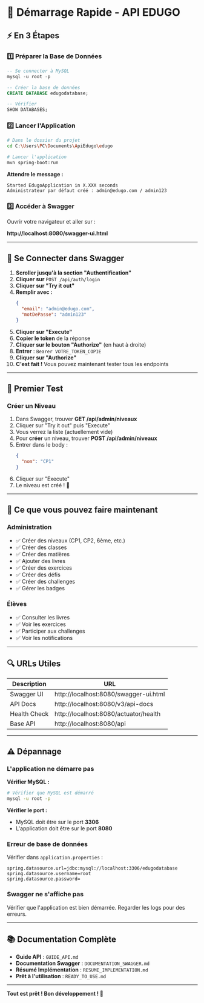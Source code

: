 # 🚀 Démarrage Rapide - API EDUGO

## ⚡ En 3 Étapes

### 1️⃣ Préparer la Base de Données

```sql
-- Se connecter à MySQL
mysql -u root -p

-- Créer la base de données
CREATE DATABASE edugodatabase;

-- Vérifier
SHOW DATABASES;
```

### 2️⃣ Lancer l'Application

```bash
# Dans le dossier du projet
cd C:\Users\PC\Documents\ApiEdugo\edugo

# Lancer l'application
mvn spring-boot:run
```

**Attendre le message :**
```
Started EdugoApplication in X.XXX seconds
Administrateur par défaut créé : admin@edugo.com / admin123
```

### 3️⃣ Accéder à Swagger

Ouvrir votre navigateur et aller sur :

**http://localhost:8080/swagger-ui.html**

---

## 🔐 Se Connecter dans Swagger

1. **Scroller jusqu'à la section "Authentification"**
2. **Cliquer sur** `POST /api/auth/login`
3. **Cliquer sur "Try it out"**
4. **Remplir avec :**
   ```json
   {
     "email": "admin@edugo.com",
     "motDePasse": "admin123"
   }
   ```
5. **Cliquer sur "Execute"**
6. **Copier le token** de la réponse
7. **Cliquer sur le bouton "Authorize"** (en haut à droite)
8. **Entrer** : `Bearer VOTRE_TOKEN_COPIE`
9. **Cliquer sur "Authorize"**
10. **C'est fait !** Vous pouvez maintenant tester tous les endpoints

---

## 📝 Premier Test

### Créer un Niveau

1. Dans Swagger, trouver **GET /api/admin/niveaux**
2. Cliquer sur "Try it out" puis "Execute"
3. Vous verrez la liste (actuellement vide)
4. Pour **créer** un niveau, trouver **POST /api/admin/niveaux**
5. Entrer dans le body :
   ```json
   {
     "nom": "CP1"
   }
   ```
6. Cliquer sur "Execute"
7. Le niveau est créé ! 🎉

---

## 🎯 Ce que vous pouvez faire maintenant

### Administration
- ✅ Créer des niveaux (CP1, CP2, 6ème, etc.)
- ✅ Créer des classes
- ✅ Créer des matières
- ✅ Ajouter des livres
- ✅ Créer des exercices
- ✅ Créer des défis
- ✅ Créer des challenges
- ✅ Gérer les badges

### Élèves
- ✅ Consulter les livres
- ✅ Voir les exercices
- ✅ Participer aux challenges
- ✅ Voir les notifications

---

## 🔍 URLs Utiles

| Description | URL |
|-------------|-----|
| Swagger UI | http://localhost:8080/swagger-ui.html |
| API Docs | http://localhost:8080/v3/api-docs |
| Health Check | http://localhost:8080/actuator/health |
| Base API | http://localhost:8080/api |

---

## ⚠️ Dépannage

### L'application ne démarre pas

**Vérifier MySQL :**
```bash
# Vérifier que MySQL est démarré
mysql -u root -p
```

**Vérifier le port :**
- MySQL doit être sur le port **3306**
- L'application doit être sur le port **8080**

### Erreur de base de données

Vérifier dans `application.properties` :
```properties
spring.datasource.url=jdbc:mysql://localhost:3306/edugodatabase
spring.datasource.username=root
spring.datasource.password=
```

### Swagger ne s'affiche pas

Vérifier que l'application est bien démarrée. Regarder les logs pour des erreurs.

---

## 📚 Documentation Complète

- **Guide API** : `GUIDE_API.md`
- **Documentation Swagger** : `DOCUMENTATION_SWAGGER.md`
- **Résumé Implémentation** : `RESUME_IMPLEMENTATION.md`
- **Prêt à l'utilisation** : `READY_TO_USE.md`

---

**Tout est prêt ! Bon développement ! 🎉**

